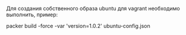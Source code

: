 Для создания собственного образа ubuntu для vagrant необходимо выполнить, пример:

packer build -force -var 'version=1.0.2' ubuntu-config.json
